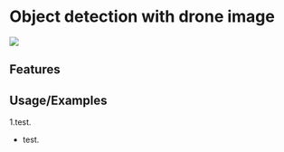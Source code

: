 
# Object detection with drone image

![](https://drive.google.com/file/d/1jaffItjPuMB3-Sokp6ohze6FkTUxHrw5/view)

## Features


## Usage/Examples

1.test.

- test.
